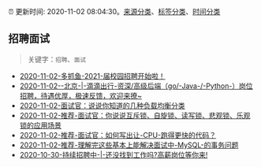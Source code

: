 :alarm_clock: 更新时间: 2020-11-02 08:04:30。[来源分类](../README.md)、[标签分类](../TAGS.md)、[时间分类](../TIMELINE.md)

## 招聘面试


> 关键字：`招聘`、`面试`



- [2020-11-02-多抓鱼-2021-届校园招聘开始啦！](https://www.v2ex.com/t/721017) 
- [2020-11-02--北京-|-滴滴出行-资深/高级后端（go/-Java-/-Python-）岗位招聘，待遇优厚，极速反馈，欢迎来撩~](https://www.v2ex.com/t/721007) 
- [2020-11-02-面试官：说说你知道的几种负载均衡分类](https://toutiao.io/k/ypwk0no) 
- [2020-11-02-推荐-面试官：你说说互斥锁、自旋锁、读写锁、悲观锁、乐观锁的应用场景](https://toutiao.io/k/vhisgi9) 
- [2020-11-02-推荐-面试官：如何写出让-CPU-跑得更快的代码？](https://toutiao.io/k/l6chi61) 
- [2020-11-02-推荐-理解完这些基本上能解决面试中-MySQL-的事务问题](https://toutiao.io/k/szxq5t8) 
- [2020-10-30-持续招聘中-|-还没找到工作吗?高薪岗位等你来!](https://sec.thief.one/article_content?a_id=b725f791f6f00af949064ff37b7446ae) 